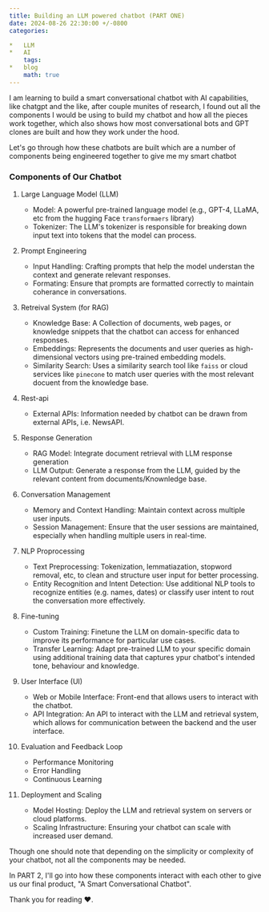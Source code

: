 ```yaml
---
title: Building an LLM powered chatbot (PART ONE)
date: 2024-08-26 22:30:00 +/-0800  
categories:

*   LLM
*   AI  
    tags:
*   blog  
    math: true
---
```


I am learning to build a smart conversational chatbot with AI capabilities, like chatgpt and the like, after couple munites of research, I found out all the components I would be using to build my chatbot and how all the pieces work together, which also shows how most conversational bots and GPT clones are built and how they work under the hood.

Let's go through how these chatbots are built which are a number of components being engineered together to give me my smart chatbot

### Components of Our Chatbot
1. Large Language Model (LLM)
    - Model: A powerful pre-trained language model (e.g., GPT-4, LLaMA, etc from the hugging Face `transformaers` library)
    - Tokenizer: The LLM's tokenizer is responsible for breaking down input text into tokens that the model can process.

2. Prompt Engineering
    - Input Handling: Crafting prompts that help the model understan the context and generate relevant responses.
    - Formating: Ensure that prompts are formatted correctly to maintain coherance in conversations.

3. Retreival System (for RAG)
    - Knowledge Base: A Collection of documents, web pages, or knowledge snippets that the chatbot can access for enhanced responses.
    - Embeddings: Represents the documents and user queries as high-dimensional vectors using pre-trained embedding models.
    - Similarity Search: Uses a similarity search tool like `faiss` or cloud services like `pinecone` to match user queries with the most relevant docuent from the knowledge base.

4. Rest-api
    - External APIs: Information needed by chatbot can be drawn from external APIs, i.e. NewsAPI.

5. Response Generation
    - RAG Model: Integrate document retrieval with LLM response generation
    - LLM Output: Generate a response from the LLM, guided by the relevant content from documents/Knownledge base.

6. Conversation Management
    - Memory and Context Handling: Maintain context across multiple user inputs.
    - Session Management: Ensure that the user sessions are maintained, especially when handling multiple users in real-time.

7. NLP Proprocessing
    - Text Preprocessing: Tokenization, lemmatiazation, stopword removal, etc, to clean and structure user input for better processing.
    - Entity Recognition and Intent Detection: Use additional NLP tools to recognize entities (e.g. names, dates) or classify user intent to rout the conversation more effectively.

8. Fine-tuning
    - Custom Training: Finetune the LLM on domain-specific data to improve its performance for particular use cases.
    - Transfer Learning: Adapt pre-trained LLM to your specific domain using additional training data that captures ypur chatbot's intended tone, behaviour and knowledge.

9. User Interface (UI)
    - Web or Mobile Interface: Front-end that allows users to interact with the chatbot.
    - API Integration: An API to interact with the LLM and retrieval system, which allows for communication between the backend and the user interface.

10. Evaluation and Feedback Loop
    - Performance Monitoring
    - Error Handling
    - Continuous Learning

11. Deployment and Scaling
    - Model Hosting: Deploy the LLM and retrieval system on servers or cloud platforms.
    - Scaling Infrastructure: Ensuring your chatbot can scale with increased user demand.


Though one should note that depending on the simplicity or complexity of your chatbot, not all the components may be needed.

In PART 2, I'll go into how these components interact with each other to give us our final product, "A Smart Conversational Chatbot".

Thank you for reading ❤.